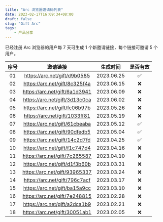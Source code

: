 ```yaml
---
title: "Arc 浏览器邀请码列表"
date: 2023-02-17T16:09:34+08:00
draft: false
slug: "Gift Arc"
tags:
    - 产品分享
---
```


已经注册 Arc 浏览器的用户每 7 天可生成 1 个新邀请链接，每个链接可邀请 5 个用户。

| 序号 |邀请链接 | 生成时间 | 是否有效 |
| :-: | :-: | :-: | :-: |
| 01 | https://arc.net/gift/d9b0585 | 2023.06.25 | ✅ |
| 02 | https://arc.net/gift/8c325f4a | 2023.06.15 | ❌ |
| 03 | https://arc.net/gift/6a1d3941 | 2023.06.09 | ❌ |
| 04 | https://arc.net/gift/3d13c0ca | 2023.06.02 | ❌ |
| 05 | https://arc.net/gift/fc06b97b | 2023.05.26 | ❌ |
| 06 | https://arc.net/gift/1033ff81 | 2023.05.19 | ❌ |
| 07 | https://arc.net/gift/61cbeaba | 2023.05.12 | ✅ |
| 08 | https://arc.net/gift/90dfedb5 | 2023.05.04 | ✅ |
| 09 | https://arc.net/gift/14c2d7fd | 2023.04.25 | ✅ |
| 10 | https://arc.net/gift/f1c747d4 | 2023.04.16 | ❌ |
| 11 | https://arc.net/gift/7c265587 | 2023.04.10 | ❌ |
| 12 | https://arc.net/gift/d1f3b60b | 2023.03.31 | ❌ |
| 13 | https://arc.net/gift/93965337 | 2023.03.24 | ❌ |
| 14 | https://arc.net/gift/796c7acf | 2023.03.17 | ❌ |
| 15 | https://arc.net/gift/ba15a9cc | 2023.03.10 | ❌ |
| 16 | https://arc.net/gift/7e248815 | 2023.02.28 | ❌ |
| 17 | https://arc.net/gift/a2dca1b9 | 2023.02.21 | ❌ |
| 18 | https://arc.net/gift/30051ab1 | 2023.02.05 | ❌ |



